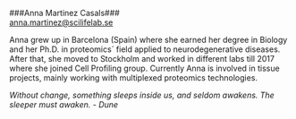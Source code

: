 ###Anna Martinez Casals###  
anna.martinez@scilifelab.se

Anna grew up in Barcelona (Spain) where she earned her degree in Biology and her Ph.D. in proteomics´ field applied to neurodegenerative diseases. After that, she moved to Stockholm and worked in different labs till 2017 where she joined Cell Profiling group. Currently Anna is involved in tissue projects, mainly working with multiplexed proteomics technologies. 

*Without change, something sleeps inside us, and seldom awakens. The sleeper must awaken. - Dune*
